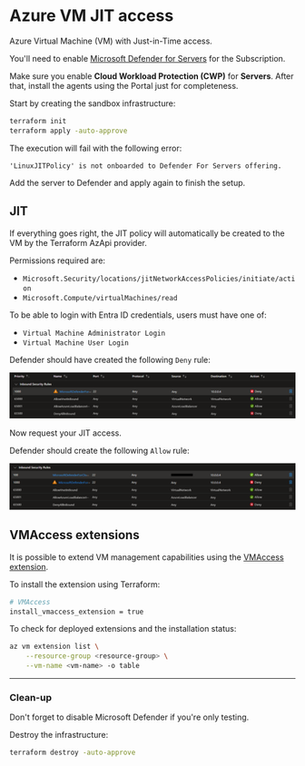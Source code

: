 # Azure VM JIT access

Azure Virtual Machine (VM) with Just-in-Time access.

You'll need to enable [Microsoft Defender for Servers][1] for the Subscription.

Make sure you enable **Cloud Workload Protection (CWP)** for **Servers**. After that, install the agents using the Portal just for completeness.

Start by creating the sandbox infrastructure:

```sh
terraform init
terraform apply -auto-approve
```

The execution will fail with the following error:

```
'LinuxJITPolicy' is not onboarded to Defender For Servers offering.
```

Add the server to Defender and apply again to finish the setup.

## JIT

If everything goes right, the JIT policy will automatically be created to the VM by the Terraform AzApi provider.

Permissions required are:

- `Microsoft.Security/locations/jitNetworkAccessPolicies/initiate/action`
- `Microsoft.Compute/virtualMachines/read`

To be able to login with Entra ID credentials, users must have one of: 

- `Virtual Machine Administrator Login`
- `Virtual Machine User Login`

Defender should have created the following `Deny` rule:

<img src=".assets/az-jit-deny.png" />

Now request your JIT access.

Defender should create the following `Allow` rule:

<img src=".assets/az-jit-allow.png" />

## VMAccess extensions

It is possible to extend VM management capabilities using the [VMAccess extension][2].

To install the extension using Terraform:

```sh
# VMAccess
install_vmaccess_extension = true
```

To check for deployed extensions and the installation status:

```sh
az vm extension list \
    --resource-group <resource-group> \
    --vm-name <vm-name> -o table
```

---

### Clean-up

Don't forget to disable Microsoft Defender if you're only testing.

Destroy the infrastructure:

```sh
terraform destroy -auto-approve
```


[1]: https://learn.microsoft.com/en-us/azure/defender-for-cloud/tutorial-enable-servers-plan
[2]: https://github.com/Azure/azure-linux-extensions/tree/master/VMAccess
